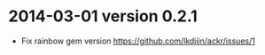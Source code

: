 2014-03-01 version 0.2.1
========================

* Fix rainbow gem version
  https://github.com/lkdjiin/ackr/issues/1

